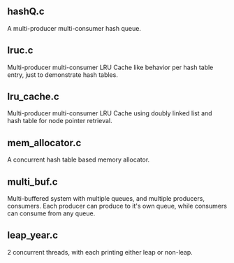 hashQ.c
-------

A multi-producer multi-consumer hash queue.

lruc.c
------

Multi-producer multi-consumer LRU Cache like behavior per hash table entry, just to demonstrate hash tables.

lru_cache.c
-----------

Multi-producer multi-consumer LRU Cache using doubly linked list and hash table for node pointer retrieval.

mem_allocator.c
---------------

A concurrent hash table based memory allocator.

multi_buf.c
-----------

Multi-buffered system with multiple queues, and multiple producers, consumers. 
Each producer can produce to it's own queue, while consumers can consume from any queue.

leap_year.c
-----------

2 concurrent threads, with each printing either leap or non-leap.
